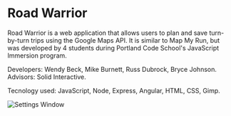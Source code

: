 # Road Warrior

Road Warrior is a web application that allows users to plan and save turn-by-turn trips using the Google Maps API. It is similar to Map My Run, but was developed by 4 students during Portland Code School's JavaScript Immersion program.

Developers: Wendy Beck, Mike Burnett, Russ Dubrock, Bryce Johnson. Advisors: Solid Interactive.

Tecnology used: JavaScript, Node, Express, Angular, HTML, CSS, Gimp.

![Settings Window](https://raw.github.com/wbeck32/iArrived/master/Screenshots/Settings.png)


